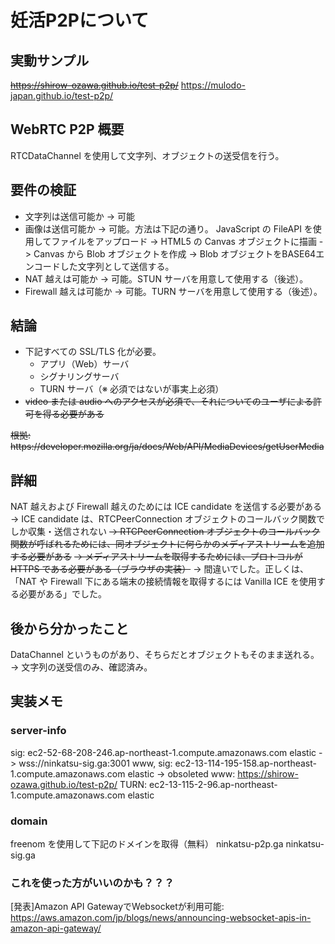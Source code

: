 # 妊活P2Pについて

## 実動サンプル
<strike>https://shirow-ozawa.github.io/test-p2p/</strike>
https://mulodo-japan.github.io/test-p2p/

## WebRTC P2P 概要
RTCDataChannel を使用して文字列、オブジェクトの送受信を行う。

## 要件の検証
- 文字列は送信可能か -> 可能
- 画像は送信可能か   -> 可能。方法は下記の通り。
  JavaScript の FileAPI を使用してファイルをアップロード
	-> HTML5 の Canvas オブジェクトに描画
  -> Canvas から Blob オブジェクトを作成
  -> Blob オブジェクトをBASE64エンコードした文字列として送信する。
- NAT 越えは可能か -> 可能。STUN サーバを用意して使用する（後述）。
- Firewall 越えは可能か -> 可能。TURN サーバを用意して使用する（後述）。

## 結論
- 下記すべての SSL/TLS 化が必要。
  - アプリ（Web）サーバ
  - シグナリングサーバ
  - TURN サーバ（※ 必須ではないが事実上必須）
- <strike>video または audio へのアクセスが必須で、それについてのユーザによる許可を得る必要がある</strike>
<strike>
根拠: https://developer.mozilla.org/ja/docs/Web/API/MediaDevices/getUserMedia
</strike>

## 詳細
NAT 越えおよび Firewall 越えのためには ICE candidate を送信する必要がある
-> ICE candidate は、RTCPeerConnection オブジェクトのコールバック関数でしか収集・送信されない
<strike>-> RTCPeerConnection オブジェクトのコールバック関数が呼ばれるためには、同オブジェクトに何らかのメディアストリームを追加する必要がある</strike>
<strike>-> メディアストリームを取得するためには、プロトコルが HTTPS である必要がある（ブラウザの実装）</strike>
-> 間違いでした。正しくは、「NAT や Firewall 下にある端末の接続情報を取得するには Vanilla ICE を使用する必要がある」でした。

## 後から分かったこと
DataChannel というものがあり、そちらだとオブジェクトもそのまま送れる。
-> 文字列の送受信のみ、確認済み。

## 実装メモ
### server-info
sig:      ec2-52-68-208-246.ap-northeast-1.compute.amazonaws.com  elastic -> wss://ninkatsu-sig.ga:3001
www, sig: ec2-13-114-195-158.ap-northeast-1.compute.amazonaws.com elastic -> obsoleted
www:      https://shirow-ozawa.github.io/test-p2p/
TURN:     ec2-13-115-2-96.ap-northeast-1.compute.amazonaws.com    elastic

### domain
freenom を使用して下記のドメインを取得（無料）
ninkatsu-p2p.ga
ninkatsu-sig.ga

### これを使った方がいいのかも？？？
[発表]Amazon API GatewayでWebsocketが利用可能: https://aws.amazon.com/jp/blogs/news/announcing-websocket-apis-in-amazon-api-gateway/